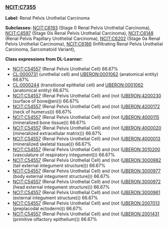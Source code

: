 
### [NCIT:C7355](http://purl.obolibrary.org/obo/NCIT_C7355)
**Label:** Renal Pelvis Urothelial Carcinoma

**Subclasses:** [NCIT:C6193](http://purl.obolibrary.org/obo/NCIT_C6193) (Stage 0 Renal Pelvis Urothelial Carcinoma), [NCIT:C4597](http://purl.obolibrary.org/obo/NCIT_C4597) (Stage 0is Renal Pelvis Urothelial Carcinoma), [NCIT:C6148](http://purl.obolibrary.org/obo/NCIT_C6148) (Renal Pelvis Papillary Urothelial Carcinoma), [NCIT:C6202](http://purl.obolibrary.org/obo/NCIT_C6202) (Stage 0a Renal Pelvis Urothelial Carcinoma), [NCIT:C6186](http://purl.obolibrary.org/obo/NCIT_C6186) (Infiltrating Renal Pelvis Urothelial Carcinoma, Sarcomatoid Variant), 

**Class expressions from DL-Learner:**

- [NCIT:C54557](http://purl.obolibrary.org/obo/NCIT_C54557) (Renal Pelvis Urothelial Cell) 66.67%
- [CL:0000731](http://purl.obolibrary.org/obo/CL_0000731) (urothelial cell) and [UBERON:0001062](http://purl.obolibrary.org/obo/UBERON_0001062) (anatomical entity) 66.67%
- [CL:0000244](http://purl.obolibrary.org/obo/CL_0000244) (transitional epithelial cell) and [UBERON:0001062](http://purl.obolibrary.org/obo/UBERON_0001062) (anatomical entity) 66.67%
- [NCIT:C54557](http://purl.obolibrary.org/obo/NCIT_C54557) (Renal Pelvis Urothelial Cell) and (not ([UBERON:4200230](http://purl.obolibrary.org/obo/UBERON_4200230) (surface of bone@en))) 66.67%
- [NCIT:C54557](http://purl.obolibrary.org/obo/NCIT_C54557) (Renal Pelvis Urothelial Cell) and (not ([UBERON:4200172](http://purl.obolibrary.org/obo/UBERON_4200172) (neck of humerus))) 66.67%
- [NCIT:C54557](http://purl.obolibrary.org/obo/NCIT_C54557) (Renal Pelvis Urothelial Cell) and (not ([UBERON:4000115](http://purl.obolibrary.org/obo/UBERON_4000115) (mineralized bone tissue))) 66.67%
- [NCIT:C54557](http://purl.obolibrary.org/obo/NCIT_C54557) (Renal Pelvis Urothelial Cell) and (not ([UBERON:4000020](http://purl.obolibrary.org/obo/UBERON_4000020) (mineralized extracellular matrix))) 66.67%
- [NCIT:C54557](http://purl.obolibrary.org/obo/NCIT_C54557) (Renal Pelvis Urothelial Cell) and (not ([UBERON:4000013](http://purl.obolibrary.org/obo/UBERON_4000013) (mineralized skeletal tissue))) 66.67%
- [NCIT:C54557](http://purl.obolibrary.org/obo/NCIT_C54557) (Renal Pelvis Urothelial Cell) and (not ([UBERON:3010200](http://purl.obolibrary.org/obo/UBERON_3010200) (vasculature of respiratory integument))) 66.67%
- [NCIT:C54557](http://purl.obolibrary.org/obo/NCIT_C54557) (Renal Pelvis Urothelial Cell) and (not ([UBERON:3000982](http://purl.obolibrary.org/obo/UBERON_3000982) (tail external integument structure))) 66.67%
- [NCIT:C54557](http://purl.obolibrary.org/obo/NCIT_C54557) (Renal Pelvis Urothelial Cell) and (not ([UBERON:3000977](http://purl.obolibrary.org/obo/UBERON_3000977) (body external integument structure))) 66.67%
- [NCIT:C54557](http://purl.obolibrary.org/obo/NCIT_C54557) (Renal Pelvis Urothelial Cell) and (not ([UBERON:3000972](http://purl.obolibrary.org/obo/UBERON_3000972) (head external integument structure))) 66.67%
- [NCIT:C54557](http://purl.obolibrary.org/obo/NCIT_C54557) (Renal Pelvis Urothelial Cell) and (not ([UBERON:3000961](http://purl.obolibrary.org/obo/UBERON_3000961) (external integument structure))) 66.67%
- [NCIT:C54557](http://purl.obolibrary.org/obo/NCIT_C54557) (Renal Pelvis Urothelial Cell) and (not ([UBERON:2007013](http://purl.obolibrary.org/obo/UBERON_2007013) (preplacodal ectoderm))) 66.67%
- [NCIT:C54557](http://purl.obolibrary.org/obo/NCIT_C54557) (Renal Pelvis Urothelial Cell) and (not ([UBERON:2001431](http://purl.obolibrary.org/obo/UBERON_2001431) (primitive olfactory epithelium))) 66.67%


